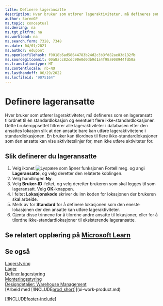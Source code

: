 ```yaml
---
title: Definere lageransatte
description: Hver bruker som utfører lageraktiviteter, må defineres som en lageransatt tilordnet til én standardlokasjon og eventuelt flere ikke-standardlokasjoner.
author: SorenGP
ms.topic: conceptual
ms.devlang: na
ms.tgt_pltfrm: na
ms.workload: na
ms.search.form: 7328, 7348
ms.date: 04/01/2021
ms.author: edupont
ms.openlocfilehash: f0018b5ad58644783b24d2c3b3fd82ae83d132fb
ms.sourcegitcommit: 00a8acc82cdc90e0d0db9d1a4f98a908944fd50a
ms.translationtype: HT
ms.contentlocale: nb-NO
ms.lasthandoff: 06/29/2022
ms.locfileid: "9075164"
---
```

# <a name="set-up-warehouse-employees"></a>Definere lageransatte

Hver bruker som utfører lageraktiviteter, må defineres som en lageransatt tilordnet til én standardlokasjon og eventuelt flere ikke-standardlokasjoner. Dette brukeroppsettet filtrerer alle lageraktiviteter i databasen etter den ansattes lokasjon slik at den ansatte bare kan utføre lageraktivitetene i standardlokasjonen. En bruker kan tilordnes til flere ikke-standardlokasjoner som den ansatte kan vise aktivitetslinjer for, men ikke utføre aktiviteter for.

## <a name="to-set-up-warehouse-employees"></a>Slik definerer du lageransatte  

1.  Velg ikonet ![Lyspære som åpner funksjonen Fortell meg.](media/ui-search/search_small.png "Fortell hva du vil gjøre") og angi **Lageransatte**, og velg deretter den relaterte koblingen.  
2. Velg handlingen **Ny**.  
3. Velg **Bruker-ID**-feltet, og velg deretter brukeren som skal legges til som lageransatt. Velg **OK**-knappen.  
4. I feltet **Lokasjonskode** skriver du inn koden for lokasjonen der brukeren skal arbeide.  
5. Merk av for **Standard** for å definere lokasjonen som den eneste lokasjonen der den ansatte kan utføre lageraktiviteter.  
6. Gjenta disse trinnene for å tilordne andre ansatte til lokasjoner, eller for å tilordne ikke-standardlokasjoner til eksisterende lageransatte.  

## <a name="see-related-training-at-microsoft-learn"></a>Se relatert opplæring på [Microsoft Learn](/learn/modules/get-started-warehouse-management/)

## <a name="see-also"></a>Se også

[Lagerstyring](warehouse-manage-warehouse.md)  
[Lager](inventory-manage-inventory.md)  
[Definer lagerstyring](warehouse-setup-warehouse.md)  
[Monteringsstyring](assembly-assemble-items.md)  
[Designdetaljer: Warehouse Management](design-details-warehouse-management.md)  
[Arbeid med [!INCLUDE[prod_short](includes/prod_short.md)]](ui-work-product.md)  


[!INCLUDE[footer-include](includes/footer-banner.md)]